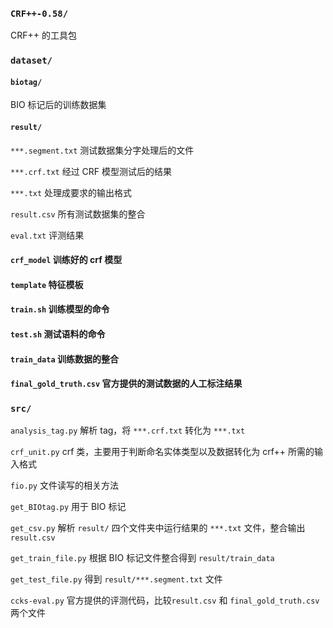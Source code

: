 ### `CRF++-0.58/`

CRF++ 的工具包

### `dataset/`

#### `biotag/`

BIO 标记后的训练数据集

#### `result/`

`***.segment.txt` 测试数据集分字处理后的文件

`***.crf.txt` 经过 CRF 模型测试后的结果

`***.txt` 处理成要求的输出格式

`result.csv` 所有测试数据集的整合

`eval.txt` 评测结果

#### `crf_model` 训练好的 crf 模型

#### `template` 特征模板

#### `train.sh` 训练模型的命令

#### `test.sh` 测试语料的命令

#### `train_data` 训练数据的整合

#### `final_gold_truth.csv` 官方提供的测试数据的人工标注结果

### `src/`

`analysis_tag.py` 解析 tag，将 `***.crf.txt` 转化为 `***.txt`

`crf_unit.py` crf 类，主要用于判断命名实体类型以及数据转化为 crf++ 所需的输入格式

`fio.py` 文件读写的相关方法

`get_BIOtag.py` 用于 BIO 标记

`get_csv.py` 解析 `result/` 四个文件夹中运行结果的 `***.txt` 文件，整合输出 `result.csv`

`get_train_file.py` 根据 BIO 标记文件整合得到 `result/train_data`

`get_test_file.py` 得到 `result/***.segment.txt` 文件

`ccks-eval.py` 官方提供的评测代码，比较`result.csv` 和 `final_gold_truth.csv` 两个文件